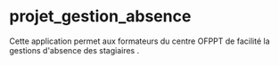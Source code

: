 # projet_gestion_absence
Cette application permet aux formateurs du centre OFPPT de facilité la gestions d'absence des stagiaires .
